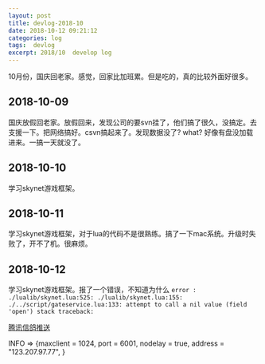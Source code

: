```yaml
---
layout: post
title: devlog-2018-10
date: 2018-10-12 09:21:12
categories: log
tags:  devlog
excerpt: 2018/10  develop log
---
```


10月份，国庆回老家。感觉，回家比加班累。但是吃的，真的比较外面好很多。


2018-10-09
------

国庆放假回老家。放假回来，发现公司的要svn挂了，他们搞了很久，没搞定。去支援一下。把网络搞好。csvn搞起来了。发现数据没了? what? 好像有盘没加载进来。一搞一天就没了。

2018-10-10
------

学习skynet游戏框架。

2018-10-11
------

学习skynet游戏框架，对于lua的代码不是很熟练。搞了一下mac系统。升级时失败了，开不了机。很麻烦。

2018-10-12
------

学习skynet游戏框架。报了一个错误，不知道为什么 `error : ./lualib/skynet.lua:525: ./lualib/skynet.lua:155: ./../script/gateservice.lua:133: attempt to call a nil value (field 'open')
stack traceback:`
  
[腾讯信鸽推送](http://xg.qq.com/docs/)

INFO => {maxclient = 1024, port = 6001, nodelay = true, address = "123.207.97.77", }